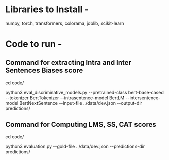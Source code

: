 # Libraries to Install -
numpy, torch, transformers, colorama, joblib, scikit-learn

# Code to run -

## Command for extracting Intra and Inter Sentences Biases score

cd code/

python3 eval_discriminative_models.py --pretrained-class bert-base-cased --tokenizer BertTokenizer --intrasentence-model BertLM --intersentence-model BertNextSentence --input-file ../data/dev.json --output-dir predictions/

## Command for Computing LMS, SS, CAT scores 

cd code/

python3 evaluation.py --gold-file ../data/dev.json --predictions-dir predictions/
